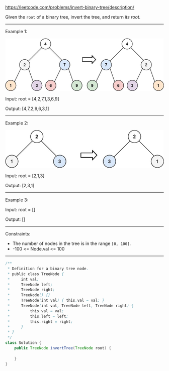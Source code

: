 https://leetcode.com/problems/invert-binary-tree/description/

Given the `root` of a binary tree, invert the tree, and return _its root._

---

Example 1:

![image](/img/invert1-tree.jpg)

Input: root = [4,2,7,1,3,6,9]

Output: [4,7,2,9,6,3,1]

---

Example 2:

![image](/img/invert2-tree.jpg)

Input: root = [2,1,3]

Output: [2,3,1]

---

Example 3:

Input: root = []

Output: []

---

Constraints:

- The number of nodes in the tree is in the range `[0, 100]`.
- -100 <= Node.val <= 100

---

```java
/**
 * Definition for a binary tree node.
 * public class TreeNode {
 *     int val;
 *     TreeNode left;
 *     TreeNode right;
 *     TreeNode() {}
 *     TreeNode(int val) { this.val = val; }
 *     TreeNode(int val, TreeNode left, TreeNode right) {
 *         this.val = val;
 *         this.left = left;
 *         this.right = right;
 *     }
 * }
 */
class Solution {
    public TreeNode invertTree(TreeNode root) {

    }
}
```
